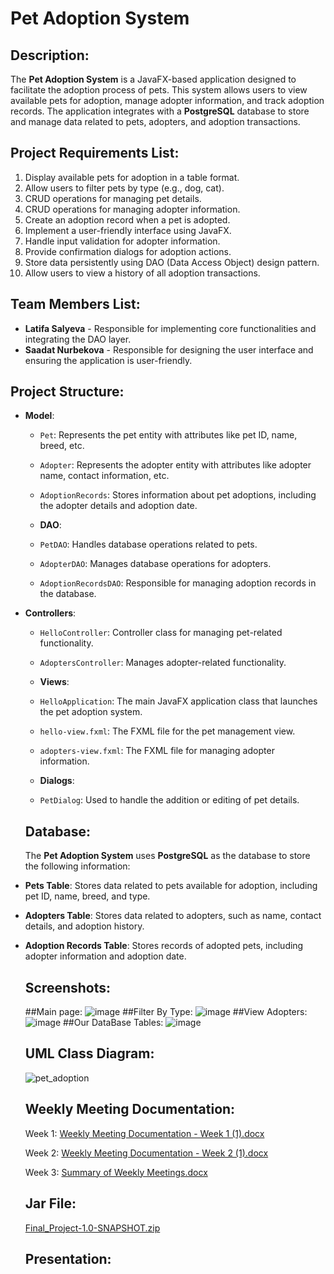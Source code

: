 # Pet Adoption System

## Description:
The **Pet Adoption System** is a JavaFX-based application designed to facilitate the adoption process of pets. This system allows users to view available pets for adoption, manage adopter information, and track adoption records. The application integrates with a **PostgreSQL** database to store and manage data related to pets, adopters, and adoption transactions.

## Project Requirements List:
1. Display available pets for adoption in a table format.
2. Allow users to filter pets by type (e.g., dog, cat).
3. CRUD operations for managing pet details.
4. CRUD operations for managing adopter information.
5. Create an adoption record when a pet is adopted.
6. Implement a user-friendly interface using JavaFX.
7. Handle input validation for adopter information.
8. Provide confirmation dialogs for adoption actions.
9. Store data persistently using DAO (Data Access Object) design pattern.
10. Allow users to view a history of all adoption transactions.

## Team Members List:
- **Latifa Salyeva** -  Responsible for implementing core functionalities and integrating the DAO layer.
- **Saadat Nurbekova** - Responsible for designing the user interface and ensuring the application is user-friendly.

## Project Structure:
- **Model**:
  - `Pet`: Represents the pet entity with attributes like pet ID, name, breed, etc.
  - `Adopter`: Represents the adopter entity with attributes like adopter name, contact information, etc.
  - `AdoptionRecords`: Stores information about pet adoptions, including the adopter details and adoption date.

  - **DAO**:
  - `PetDAO`: Handles database operations related to pets.
  - `AdopterDAO`: Manages database operations for adopters.
  - `AdoptionRecordsDAO`: Responsible for managing adoption records in the database.


- **Controllers**:
  - `HelloController`: Controller class for managing pet-related functionality.
  - `AdoptersController`: Manages adopter-related functionality.
 
  - **Views**:
  - `HelloApplication`: The main JavaFX application class that launches the pet adoption system.
  - `hello-view.fxml`: The FXML file for the pet management view.
  - `adopters-view.fxml`: The FXML file for managing adopter information.
 
  - **Dialogs**:
  - `PetDialog`: Used to handle the addition or editing of pet details.
 
  ## Database:
  The **Pet Adoption System** uses **PostgreSQL** as the database to store the following information:
- **Pets Table**: Stores data related to pets available for adoption, including pet ID, name, breed, and type.
- **Adopters Table**: Stores data related to adopters, such as name, contact details, and adoption history.
- **Adoption Records Table**: Stores records of adopted pets, including adopter information and adoption date.
 
  ## Screenshots:
  ##Main page: ![image](https://github.com/user-attachments/assets/b0659411-9f48-4264-af7a-d29ed0899072)
  ##Filter By Type: ![image](https://github.com/user-attachments/assets/c9b65658-0fb3-42a7-92ae-7ec6b8fef29f)
  ##View Adopters: ![image](https://github.com/user-attachments/assets/99c2b5d6-e009-4679-b465-bd6c48ea0203)
  ##Our DataBase Tables: ![image](https://github.com/user-attachments/assets/7a079163-1246-4e42-a7dc-8dbbe7d4a741)


  ## UML Class Diagram:
  ![pet_adoption](https://github.com/user-attachments/assets/4394596a-0de7-490a-9b7b-c441e0e3f1c5)

  ## Weekly Meeting Documentation:
  Week 1: [Weekly Meeting Documentation - Week 1 (1).docx](https://github.com/user-attachments/files/18037969/Weekly.Meeting.Documentation.-.Week.1.1.docx)
  
  Week 2: [Weekly Meeting Documentation - Week 2 (1).docx](https://github.com/user-attachments/files/18037976/Weekly.Meeting.Documentation.-.Week.2.1.docx)
  
  Week 3: [Summary of Weekly Meetings.docx](https://github.com/user-attachments/files/18037979/Summary.of.Weekly.Meetings.docx)

  ## Jar File:
  [Final_Project-1.0-SNAPSHOT.zip](https://github.com/user-attachments/files/18048776/Final_Project-1.0-SNAPSHOT.zip)

  ## Presentation:
  
  
